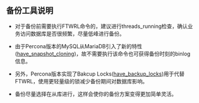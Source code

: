 ## 备份工具说明

* 对于备份前需要执行FTWRL命令的，建议进行threads_running检查，确认业务访问数据库是否很频繁，尽量低峰进行备份。  

* 由于Percona版本的MySQL从MariaDB引入了新的特性([have\_snapshot\_cloning](https://www.percona.com/doc/percona-server/5.6/management/start_transaction_with_consistent_snapshot.html#start-transaction-with-consistent-snapshot))，故不需要执行该命令也可获得备份时刻的binlog信息。  

* 另外，Percona版本实现了Bakcup Locks([have\_backup\_locks](https://www.percona.com/doc/percona-server/5.6/management/backup_locks.html#backup-locks))用于代替FTWRL，使用更轻量级的锁减少备份期间对数据库影响。  

* 备份尽量选择在从库进行，这样会使你的备份方案变得更加简单灵活。